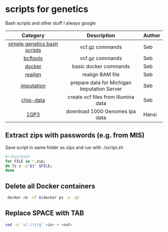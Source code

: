 # scripts for genetics
Bash scripts and other stuff I always google

|Category|Description|Author|
|:--:|:----:|:----------|
|[simple genetics bash scripts](https://github.com/seppinho/scripts/blob/master/bash/README.md)|vcf.gz commands|Seb|
|[bcftools](https://github.com/seppinho/scripts/blob/master/bcftools/README.md)|vcf.gz commands|Seb|
|[docker](https://github.com/seppinho/scripts/blob/master/docker/README.md)|basic docker commands|Seb|
|[realign](https://github.com/seppinho/scripts/blob/master/realign/README.md)|realign BAM file|Seb|
|[imputation](https://github.com/seppinho/scripts/blob/master/imputation/README.md)|prepare data for Michigan Imputation Server|Seb|
|[chip-data](https://github.com/seppinho/scripts/blob/master/chip/README.md)|create vcf files from Illumina data|Seb|
|[1GP3](https://github.com/seppinho/scripts/blob/master/1KP3/README.md)|download 1000 Genomes lpa data|Hansi|


## Extract zips with passwords (e.g. from MIS)
Save script in same folder as zips and run with ./script.sh <PWD>

```bash
#!/bin/bash
for FILE in *.zip;
do 7z x -p"$1" $FILE;
done
```

## Delete all Docker containers

```bash  
 docker rm -vf $(docker ps -a -q)
```
  
## Replace SPACE with TAB

```bash  
sed -e 's/ /\t/g' <in> > <out>
```
 
 
